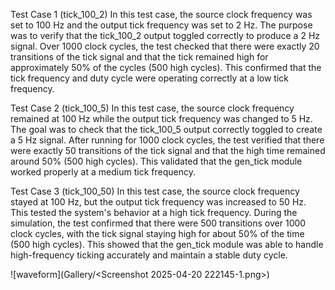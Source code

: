 Test Case 1 (tick_100_2)
In this test case, the source clock frequency was set to 100 Hz and the output tick frequency was set to 2 Hz. The purpose was to verify that the tick_100_2 output toggled correctly to produce a 2 Hz signal. Over 1000 clock cycles, the test checked that there were exactly 20 transitions of the tick signal and that the tick remained high for approximately 50% of the cycles (500 high cycles). This confirmed that the tick frequency and duty cycle were operating correctly at a low tick frequency.

Test Case 2 (tick_100_5)
In this test case, the source clock frequency remained at 100 Hz while the output tick frequency was changed to 5 Hz. The goal was to check that the tick_100_5 output correctly toggled to create a 5 Hz signal. After running for 1000 clock cycles, the test verified that there were exactly 50 transitions of the tick signal and that the high time remained around 50% (500 high cycles). This validated that the gen_tick module worked properly at a medium tick frequency.

Test Case 3 (tick_100_50)
In this test case, the source clock frequency stayed at 100 Hz, but the output tick frequency was increased to 50 Hz. This tested the system's behavior at a high tick frequency. During the simulation, the test confirmed that there were 500 transitions over 1000 clock cycles, with the tick signal staying high for about 50% of the time (500 high cycles). This showed that the gen_tick module was able to handle high-frequency ticking accurately and maintain a stable duty cycle.

![waveform](Gallery/<Screenshot 2025-04-20 222145-1.png>)